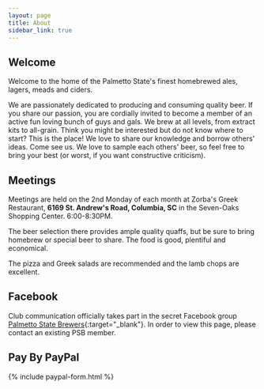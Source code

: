 ```yaml
---
layout: page
title: About
sidebar_link: true
---
```

## Welcome

Welcome to the home of the Palmetto State's finest homebrewed ales, lagers, meads and ciders. 

We are passionately dedicated to producing and consuming quality beer. If you share our passion, you are 
cordially invited to become a member of an active fun loving bunch of guys and gals. We brew at all levels, 
from extract kits to all-grain. Think you might be interested but do not know where to start? This is the 
place! We love to share our knowledge and borrow others' ideas. Come see us. We love to sample each others' 
beer, so feel free to bring your best (or worst, if you want constructive criticism).

## Meetings 

Meetings are held on the 2nd Monday of each month at Zorba's Greek Restaurant, 
**6169 St. Andrew's Road, Columbia, SC** in the Seven-Oaks Shopping Center. 
6:00-8:30PM. 

The beer selection there provides ample quality quaffs, but be sure to bring 
homebrew or special beer to share. The food is good, plentiful and economical. 

The pizza and Greek salads are recommended and the lamb chops are excellent.

## Facebook

Club communication officially takes part in the secret Facebook group 
[Palmetto State Brewers](https://www.facebook.com/groups/410072329138156/){:target="_blank"}. 
In order to view this page, please contact an existing PSB member.

## Pay By PayPal
{% include paypal-form.html %}
